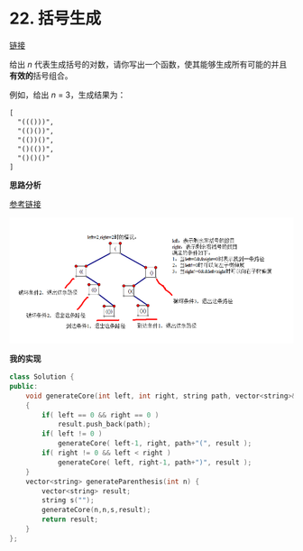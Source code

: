 # 22. 括号生成

[链接](https://leetcode-cn.com/problems/generate-parentheses/description/)

给出 *n* 代表生成括号的对数，请你写出一个函数，使其能够生成所有可能的并且**有效的**括号组合。

例如，给出 *n* = 3，生成结果为：

```
[
  "((()))",
  "(()())",
  "(())()",
  "()(())",
  "()()()"
]
```

**思路分析**

[参考链接](https://blog.csdn.net/u012501459/article/details/46787097)

![](../Img/22.括号生成.png)

**我的实现**

```c++
class Solution {
public:
    void generateCore(int left, int right, string path, vector<string>& result)
    {
        if( left == 0 && right == 0 )
            result.push_back(path);
        if( left != 0 )
            generateCore( left-1, right, path+"(", result );
        if( right != 0 && left < right )
            generateCore( left, right-1, path+")", result );
    }
    vector<string> generateParenthesis(int n) {
        vector<string> result;
        string s("");
        generateCore(n,n,s,result);
        return result;
    }
};
```

